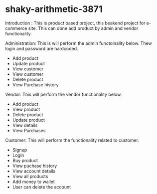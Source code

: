 # shaky-arithmetic-3871

Introduction : This is product based project, this beakend project for e-commerce site. This can done add product by admin and vendor functionality.

Administration:
This is will perform the admin functoinality below. Thew login and password are hardcoded.
- Add product
- Update product
- View customer
- View customer
- Delete product
- View Purchase history

Vendor:
This will perform the vendor functionality below.
- Add product
- View product
- Delete product
- Update product
- View details
- View Purchases

Customer:
This will perform the functionality related to customer.
- Signup
- Login
- Buy product
- View puchase history
- View account details
- View all products
- Add money to wallet
- User can delete the account


